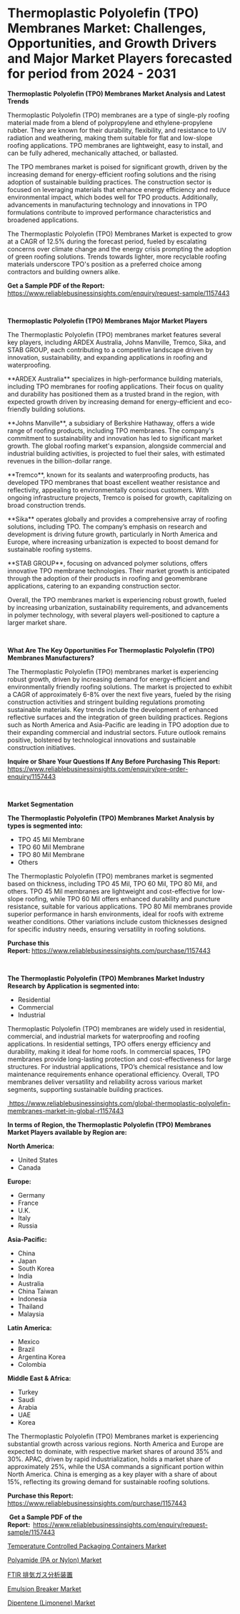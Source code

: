 <p><h1>Thermoplastic Polyolefin (TPO) Membranes Market: Challenges, Opportunities, and Growth Drivers and Major Market Players forecasted for period from 2024 - 2031</h1></p><p><strong>Thermoplastic Polyolefin (TPO) Membranes Market Analysis and Latest Trends</strong></p>
<p><p>Thermoplastic Polyolefin (TPO) membranes are a type of single-ply roofing material made from a blend of polypropylene and ethylene-propylene rubber. They are known for their durability, flexibility, and resistance to UV radiation and weathering, making them suitable for flat and low-slope roofing applications. TPO membranes are lightweight, easy to install, and can be fully adhered, mechanically attached, or ballasted.</p><p>The TPO membranes market is poised for significant growth, driven by the increasing demand for energy-efficient roofing solutions and the rising adoption of sustainable building practices. The construction sector is focused on leveraging materials that enhance energy efficiency and reduce environmental impact, which bodes well for TPO products. Additionally, advancements in manufacturing technology and innovations in TPO formulations contribute to improved performance characteristics and broadened applications.</p><p>The Thermoplastic Polyolefin (TPO) Membranes Market is expected to grow at a CAGR of 12.5% during the forecast period, fueled by escalating concerns over climate change and the energy crisis prompting the adoption of green roofing solutions. Trends towards lighter, more recyclable roofing materials underscore TPO's position as a preferred choice among contractors and building owners alike.</p></p>
<p><strong>Get a Sample PDF of the Report:&nbsp;</strong> <a href="https://www.reliablebusinessinsights.com/enquiry/request-sample/1157443">https://www.reliablebusinessinsights.com/enquiry/request-sample/1157443</a></p>
<p>&nbsp;</p>
<p><strong>Thermoplastic Polyolefin (TPO) Membranes Major Market Players</strong></p>
<p><p>The Thermoplastic Polyolefin (TPO) membranes market features several key players, including ARDEX Australia, Johns Manville, Tremco, Sika, and STAB GROUP, each contributing to a competitive landscape driven by innovation, sustainability, and expanding applications in roofing and waterproofing.</p><p>**ARDEX Australia** specializes in high-performance building materials, including TPO membranes for roofing applications. Their focus on quality and durability has positioned them as a trusted brand in the region, with expected growth driven by increasing demand for energy-efficient and eco-friendly building solutions.</p><p>**Johns Manville**, a subsidiary of Berkshire Hathaway, offers a wide range of roofing products, including TPO membranes. The company's commitment to sustainability and innovation has led to significant market growth. The global roofing market's expansion, alongside commercial and industrial building activities, is projected to fuel their sales, with estimated revenues in the billion-dollar range.</p><p>**Tremco**, known for its sealants and waterproofing products, has developed TPO membranes that boast excellent weather resistance and reflectivity, appealing to environmentally conscious customers. With ongoing infrastructure projects, Tremco is poised for growth, capitalizing on broad construction trends.</p><p>**Sika** operates globally and provides a comprehensive array of roofing solutions, including TPO. The company’s emphasis on research and development is driving future growth, particularly in North America and Europe, where increasing urbanization is expected to boost demand for sustainable roofing systems.</p><p>**STAB GROUP**, focusing on advanced polymer solutions, offers innovative TPO membrane technologies. Their market growth is anticipated through the adoption of their products in roofing and geomembrane applications, catering to an expanding construction sector.</p><p>Overall, the TPO membranes market is experiencing robust growth, fueled by increasing urbanization, sustainability requirements, and advancements in polymer technology, with several players well-positioned to capture a larger market share.</p></p>
<p>&nbsp;</p>
<p><strong>What Are The Key Opportunities For Thermoplastic Polyolefin (TPO) Membranes Manufacturers?</strong></p>
<p><p>The Thermoplastic Polyolefin (TPO) membranes market is experiencing robust growth, driven by increasing demand for energy-efficient and environmentally friendly roofing solutions. The market is projected to exhibit a CAGR of approximately 6-8% over the next five years, fueled by the rising construction activities and stringent building regulations promoting sustainable materials. Key trends include the development of enhanced reflective surfaces and the integration of green building practices. Regions such as North America and Asia-Pacific are leading in TPO adoption due to their expanding commercial and industrial sectors. Future outlook remains positive, bolstered by technological innovations and sustainable construction initiatives.</p></p>
<p><strong>Inquire or Share Your Questions If Any Before Purchasing This Report:</strong> <a href="https://www.reliablebusinessinsights.com/enquiry/pre-order-enquiry/1157443">https://www.reliablebusinessinsights.com/enquiry/pre-order-enquiry/1157443</a></p>
<p>&nbsp;</p>
<p><strong>Market Segmentation</strong></p>
<p><strong>The Thermoplastic Polyolefin (TPO) Membranes Market Analysis by types is segmented into:</strong></p>
<p><ul><li>TPO 45 Mil Membrane</li><li>TPO 60 Mil Membrane</li><li>TPO 80 Mil Membrane</li><li>Others</li></ul></p>
<p><p>The Thermoplastic Polyolefin (TPO) membranes market is segmented based on thickness, including TPO 45 Mil, TPO 60 Mil, TPO 80 Mil, and others. TPO 45 Mil membranes are lightweight and cost-effective for low-slope roofing, while TPO 60 Mil offers enhanced durability and puncture resistance, suitable for various applications. TPO 80 Mil membranes provide superior performance in harsh environments, ideal for roofs with extreme weather conditions. Other variations include custom thicknesses designed for specific industry needs, ensuring versatility in roofing solutions.</p></p>
<p><strong>Purchase this Report:&nbsp;</strong><a href="https://www.reliablebusinessinsights.com/purchase/1157443">https://www.reliablebusinessinsights.com/purchase/1157443</a></p>
<p>&nbsp;</p>
<p><strong>The Thermoplastic Polyolefin (TPO) Membranes Market Industry Research by Application is segmented into:</strong></p>
<p><ul><li>Residential</li><li>Commercial</li><li>Industrial</li></ul></p>
<p><p>Thermoplastic Polyolefin (TPO) membranes are widely used in residential, commercial, and industrial markets for waterproofing and roofing applications. In residential settings, TPO offers energy efficiency and durability, making it ideal for home roofs. In commercial spaces, TPO membranes provide long-lasting protection and cost-effectiveness for large structures. For industrial applications, TPO’s chemical resistance and low maintenance requirements enhance operational efficiency. Overall, TPO membranes deliver versatility and reliability across various market segments, supporting sustainable building practices.</p></p>
<p><a href="https://www.reliablebusinessinsights.com/global-thermoplastic-polyolefin-membranes-market-in-global-r1157443">&nbsp;https://www.reliablebusinessinsights.com/global-thermoplastic-polyolefin-membranes-market-in-global-r1157443</a></p>
<p><strong>In terms of Region, the Thermoplastic Polyolefin (TPO) Membranes Market Players available by Region are:</strong></p>
<p>
    <p> <strong> North America: </strong>
        <ul>
            <li>United States</li>
            <li>Canada</li>
        </ul>
        </p> 
    <p> <strong> Europe: </strong>
        <ul>
            <li>Germany</li>
            <li>France</li>
            <li>U.K.</li>
            <li>Italy</li>
            <li>Russia</li>
        </ul>
        </p> 
    <p> <strong> Asia-Pacific: </strong>
        <ul>
            <li>China</li>
            <li>Japan</li>
            <li>South Korea</li>
            <li>India</li>
            <li>Australia</li>
            <li>China Taiwan</li>
            <li>Indonesia</li>
            <li>Thailand</li>
            <li>Malaysia</li>
        </ul>
        </p> 
    <p> <strong> Latin America: </strong>
        <ul>
            <li>Mexico</li>
            <li>Brazil</li>
            <li>Argentina Korea</li>
            <li>Colombia</li>
        </ul>
        </p> 
    <p> <strong> Middle East & Africa: </strong>
        <ul>
            <li>Turkey</li>
            <li>Saudi</li>
            <li>Arabia</li>
            <li>UAE</li>
            <li>Korea</li>
        </ul>
    </p>
    </p>
<p><p>The Thermoplastic Polyolefin (TPO) Membranes market is experiencing substantial growth across various regions. North America and Europe are expected to dominate, with respective market shares of around 35% and 30%. APAC, driven by rapid industrialization, holds a market share of approximately 25%, while the USA commands a significant portion within North America. China is emerging as a key player with a share of about 15%, reflecting its growing demand for sustainable roofing solutions.</p></p>
<p><strong>Purchase this Report: </strong><a href="https://www.reliablebusinessinsights.com/purchase/1157443">https://www.reliablebusinessinsights.com/purchase/1157443</a></p>
<p>&nbsp;<strong>Get a Sample PDF of the Report:&nbsp;&nbsp;</strong><a href="https://www.reliablebusinessinsights.com/enquiry/request-sample/1157443">https://www.reliablebusinessinsights.com/enquiry/request-sample/1157443</a></p>
<p><strong></strong></p>
<p><p><a href="https://medium.com/@jaydocconnell785/the-temperature-controlled-packaging-containers-market-decisions-are-mostly-driven-by-resource-63e06660a5cc">Temperature Controlled Packaging Containers Market</a></p><p><a href="https://github.com/FahadAhmed223/Market-Research-Report-List-1/blob/main/polyamide-pa-or-nylon-market.md">Polyamide (PA or Nylon) Market</a></p><p><a href="https://medium.com/@jeraldhackett/ftir-exhaust-gas-analyzer-market-%E3%81%AE%E3%82%B0%E3%83%AD%E3%83%BC%E3%83%90%E3%83%AB%E5%B8%82%E5%A0%B4%E6%A6%82%E8%A6%81%E3%81%AF-%E4%B8%96%E7%95%8C%E3%81%8A%E3%82%88%E3%81%B3%E4%B8%BB%E8%A6%81%E5%B8%82%E5%A0%B4%E3%81%AB%E3%81%8A%E3%81%91%E3%82%8B%E6%A5%AD%E7%95%8C%E3%81%AB%E5%BD%B1%E9%9F%BF%E3%82%92%E4%B8%8E%E3%81%88%E3%82%8B%E4%B8%BB%E8%A6%81%E3%81%AA%E3%83%88%E3%83%AC%E3%83%B3%E3%83%89%E3%81%AB%E3%81%A4%E3%81%84%E3%81%A6-%E7%8B%AC%E8%87%AA%E3%81%AE%E8%A6%96%E7%82%B9%E3%82%92%E6%8F%90%E4%BE%9B%E3%81%97%E3%81%BE%E3%81%99-4b359d298586">FTIR 排気ガス分析装置</a></p><p><a href="https://issuu.com/reportprime-2/docs/emulsion-breaker-market-size-2030.p_80732f219cac90">Emulsion Breaker Market</a></p><p><a href="https://github.com/MarilynDouglas476/Market-Research-Report-List-1/blob/main/dipentene-limonene-market.md">Dipentene (Limonene) Market</a></p></p>